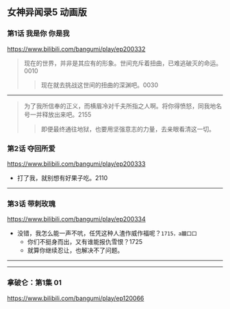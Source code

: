 ## 女神异闻录5 动画版
### 第1话 我是你 你是我
https://www.bilibili.com/bangumi/play/ep200332
>现在的世界，并非是其应有的形象。世间充斥着扭曲，已难逃破灭的命运。0010
>>现在就去挑战这世间的扭曲的深渊吧。0030
---
>为了我所信奉的正义，而横眉冷对千夫所指之人啊。将你得愤怒，同我地名号一并释放出来吧。2155
>>即便最终通往地狱，也要用坚强意志的力量，去亲眼看清这一切。
### 第2话 夺回所爱
https://www.bilibili.com/bangumi/play/ep200333
- 打了我，就别想有好果子吃。2110
---
### 第3话 带刺玫瑰
https://www.bilibili.com/bangumi/play/ep200334
- 没错，我怎么能一声不吭，任凭这种人渣作威作福呢？`1715，a龖囗囗`
  - 你们不挺身而出，又有谁能报仇雪恨？1725
  - 就算你继续忍让，也解决不了问题。
---
---
### 拿破仑：第1集 01
https://www.bilibili.com/bangumi/play/ep120066